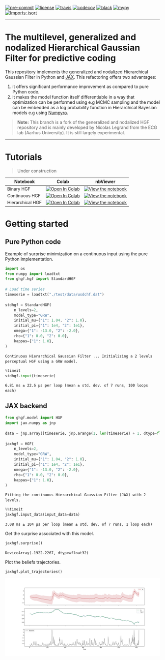 [![pre-commit](https://img.shields.io/badge/pre--commit-enabled-brightgreen?logo=pre-commit&logoColor=white)](https://github.com/pre-commit/pre-commit) [![license](https://img.shields.io/badge/License-GPL%20v3-blue.svg)](https://github.com/LegrandNico/metadPy/blob/master/LICENSE) [![travis](https://travis-ci.com/LegrandNico/ghgf.svg?branch=master)](https://travis-ci.com/LegandNico/ghgf) [![codecov](https://codecov.io/gh/LegrandNico/ghgf/branch/master/graph/badge.svg)](https://codecov.io/gh/LegrandNico/ghgf) [![black](https://img.shields.io/badge/code%20style-black-000000.svg)](https://github.com/psf/black) [![mypy](http://www.mypy-lang.org/static/mypy_badge.svg)](http://mypy-lang.org/) [![Imports: isort](https://img.shields.io/badge/%20imports-isort-%231674b1?style=flat&labelColor=ef8336)](https://pycqa.github.io/isort/)

---

# The multilevel, generalized and nodalized Hierarchical Gaussian Filter for predictive coding

This repository implements the generalized and nodalized Hierarchical Gaussian Filter in Python and [JAX](https://jax.readthedocs.io/en/latest/jax.html). This refactoring offers two advantages:
1. it offers significant performance improvement as compared to pure Python code.
2. it makes the model function itself differentiable in a way that optimization can be performed using e.g MCMC sampling and the model can be embedded as a log probability function in Hierarchical Bayesian models e.g using [Numpyro](https://num.pyro.ai/en/latest/index.html#introductory-tutorials).

> **Note:** This branch is a fork of the generalized and nodalized HGF repository and is mainly developed by Nicolas Legrand from the ECG lab (Aarhus University). It is still largely experimental.

---

# Tutorials

> Under construction

| Notebook | Colab | nbViewer |
| --- | ---| --- |
| Binary HGF | [![Open In Colab](https://colab.research.google.com/assets/colab-badge.svg)](https://colab.research.google.com/github/ilabcode/ghgf/raw/ecg/notebooks/1-Binary%20HGF.ipynb) |  [![View the notebook](https://img.shields.io/badge/render-nbviewer-orange.svg)](https://nbviewer.jupyter.org/github/ilabcode/ghgf/raw/ecg/notebooks/1-Binary%20HGF.ipynb)
| Continuous HGF | [![Open In Colab](https://colab.research.google.com/assets/colab-badge.svg)](https://colab.research.google.com/github/ilabcode/ghgf/raw/ecg/notebooks/2-Continuous%20HGF.ipynb) |  [![View the notebook](https://img.shields.io/badge/render-nbviewer-orange.svg)](https://nbviewer.jupyter.org/github/ilabcode/ghgf/raw/ecg/notebooks/2-Continuous%20HGF.ipynb)
| Hierarchical HGF | [![Open In Colab](https://colab.research.google.com/assets/colab-badge.svg)](https://colab.research.google.com/github/ilabcode/ghgf/raw/ecg/notebooks/3-HierarchicalHGF.ipynb) |  [![View the notebook](https://img.shields.io/badge/render-nbviewer-orange.svg)](https://nbviewer.jupyter.org/github/ilabcode/ghgf/raw/ecg/notebooks/3-HierarchicalHGF.ipynb)

# Getting started
## Pure Python code

Example of surprise minimization on a continuous input using the pure Python implementation.

```python
import os
from numpy import loadtxt
from ghgf.hgf import StandardHGF

# Load time series
timeserie = loadtxt("./test/data/usdchf.dat")

stdhgf = StandardHGF(
    n_levels=2,
    model_type="GRW",
    initial_mu={"1": 1.04, "2": 1.0},
    initial_pi={"1": 1e4, "2": 1e1},
    omega={"1": -13.0, "2": -2.0},
    rho={"1": 0.0, "2": 0.0},
    kappas={"1": 1.0},
)
```
`
Continuous Hierarchical Gaussian Filter
... Initializing a 2 levels perceptual HGF using a GRW model.
`

```python
%timeit
stdhgf.input(timeserie)
```
`
6.81 ms ± 22.6 µs per loop (mean ± std. dev. of 7 runs, 100 loops each)
`

## JAX backend
  
```python
from ghgf.model import HGF
import jax.numpy as jnp

data = jnp.array([timeserie, jnp.arange(1, len(timeserie) + 1, dtype=float)]).T

jaxhgf = HGF(
    n_levels=2,
    model_type="GRW",
    initial_mu={"1": 1.04, "2": 1.0},
    initial_pi={"1": 1e4, "2": 1e1},
    omega={"1": -13.0, "2": -2.0},
    rho={"1": 0.0, "2": 0.0},
    kappas={"1": 1.0},
)
```
`
Fitting the continuous Hierarchical Gaussian Filter (JAX) with 2 levels.
`

```python
%%timeit
jaxhgf.input_data(input_data=data)
```
`
3.08 ms ± 104 µs per loop (mean ± std. dev. of 7 runs, 1 loop each)
`

Get the surprise associated with this model.
```python
jaxhgf.surprise()
```
`
DeviceArray(-1922.2267, dtype=float32)
`

Plot the beliefs trajectories.

```python
jaxhgf.plot_trajectories()
```
![png](./docs/images/trajectories.png)
